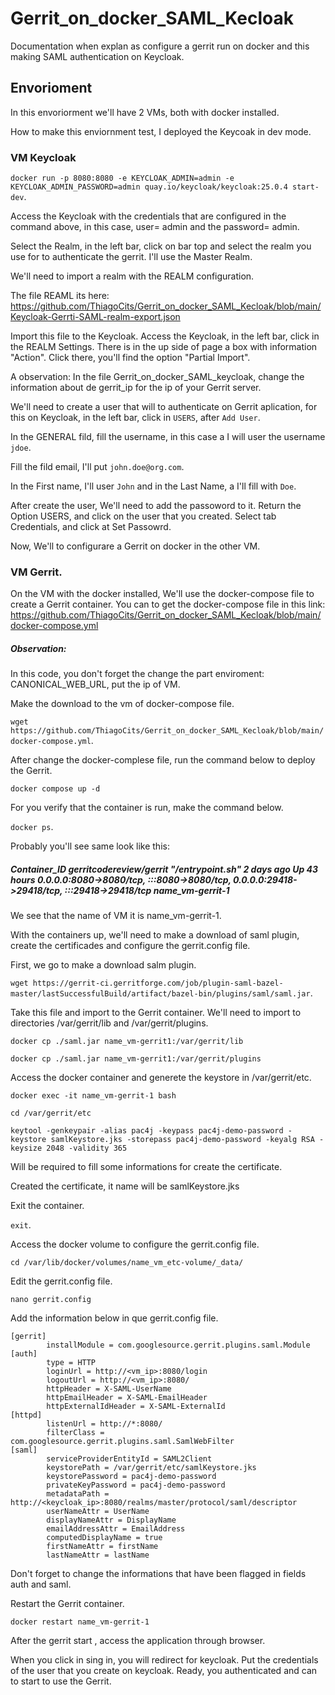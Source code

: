 # Gerrit_on_docker_SAML_Kecloak
Documentation when explan as configure a gerrit run on docker and this making SAML authentication on Keycloak.  

## Envorioment
In this envoriorment we'll have 2 VMs, both with docker installed. 

How to make this  enviornment test, I deployed the Keycoak in dev mode. 

### VM Keycloak 

`docker run -p 8080:8080 -e KEYCLOAK_ADMIN=admin -e KEYCLOAK_ADMIN_PASSWORD=admin quay.io/keycloak/keycloak:25.0.4 start-dev`.

Access the Keycloak with the credentials that are configured in the command above, in this case, user= admin and the password= admin.

Select the Realm, in the left bar, click on bar top and select the realm you use for to authenticate the gerrit. I'll use the Master Realm. 

We'll need to import a realm with the REALM configuration.

The file REAML its here: https://github.com/ThiagoCits/Gerrit_on_docker_SAML_Kecloak/blob/main/Keycloak-Gerrti-SAML-realm-export.json

Import this file to the Keycloak. Access the Keycloak, in the left bar, click in the REALM Settings. There is in the up side of page a box with information "Action". Click there, you'll find the option "Partial Import". 

A observation: In the file Gerrit_on_docker_SAML_keycloak, change the information about de gerrit_ip for the ip of your Gerrit server. 

We'll need to create a user that will to authenticate on Gerrit aplication, for this on Keycloak, in the left bar, click in `USERS`, after `Add User`.

In the GENERAL fild, fill the username, in this case a I will user the username `jdoe`.

Fill the fild email, I'll put `john.doe@org.com`.

In the First name, I'll user `John` and  in the Last Name, a I'll fill with `Doe`.

After create the user, We'll need to add the passoword to it.
Return the Option USERS, and click on the user that you created.
Select tab Credentials, and click at Set Passowrd.

Now, We'll to configurare a Gerrit on docker in the other VM. 

### VM Gerrit.
On the  VM with the docker installed, We'll use the docker-compose file to create a Gerrit container.
You can to get the docker-compose file in this link: https://github.com/ThiagoCits/Gerrit_on_docker_SAML_Kecloak/blob/main/docker-compose.yml
##### Observation: 
In this code, you don't forget the change the part enviroment: CANONICAL_WEB_URL, put the ip of VM. 

Make the download to the vm of docker-compose file. 

`wget https://github.com/ThiagoCits/Gerrit_on_docker_SAML_Kecloak/blob/main/docker-compose.yml`.

After change the docker-complese file, run the command below to deploy the Gerrit. 

`docker compose up -d`

For you verify that the container is run, make the command below. 

`docker ps`.

Probably you'll see same look like this:

##### Container_ID   gerritcodereview/gerrit   "/entrypoint.sh"   2 days ago   Up 43 hours   0.0.0.0:8080->8080/tcp, :::8080->8080/tcp, 0.0.0.0:29418->29418/tcp, :::29418->29418/tcp   name_vm-gerrit-1

We see that the name of VM it is name_vm-gerrit-1.

With the containers up, we'll need to make a download of saml plugin, create the certificades and configure the gerrit.config file. 

First, we go to make a download salm plugin.

`wget https://gerrit-ci.gerritforge.com/job/plugin-saml-bazel-master/lastSuccessfulBuild/artifact/bazel-bin/plugins/saml/saml.jar`.

Take this file and import to the Gerrit container. We'll need to import to directories /var/gerrit/lib and /var/gerrit/plugins. 

`docker cp ./saml.jar name_vm-gerrit1:/var/gerrit/lib`

`docker cp ./saml.jar name_vm-gerrit1:/var/gerrit/plugins`

Access the docker container and generete the keystore in /var/gerrit/etc.

`docker exec -it name_vm-gerrit-1 bash`

`cd /var/gerrit/etc`

`keytool -genkeypair -alias pac4j -keypass pac4j-demo-password -keystore samlKeystore.jks -storepass pac4j-demo-password -keyalg RSA -keysize 2048 -validity 365`

Will be required to fill some informations for create the certificate.

Created the certificate, it name will be samlKeystore.jks

Exit the container.

`exit`.

Access the docker volume to configure the gerrit.config file. 

`cd /var/lib/docker/volumes/name_vm_etc-volume/_data/`

Edit the gerrit.config file.

`nano gerrit.config`

Add the information below in que gerrit.config file. 

```
[gerrit]
        installModule = com.googlesource.gerrit.plugins.saml.Module
[auth]
        type = HTTP
        loginUrl = http://<vm_ip>:8080/login
        logoutUrl = http://<vm_ip>:8080/
        httpHeader = X-SAML-UserName
        httpEmailHeader = X-SAML-EmailHeader
        httpExternalIdHeader = X-SAML-ExternalId
[httpd]
        listenUrl = http://*:8080/
        filterClass = com.googlesource.gerrit.plugins.saml.SamlWebFilter
[saml]
        serviceProviderEntityId = SAML2Client
        keystorePath = /var/gerrit/etc/samlKeystore.jks
        keystorePassword = pac4j-demo-password
        privateKeyPassword = pac4j-demo-password
        metadataPath = http://<keycloak_ip>:8080/realms/master/protocol/saml/descriptor
        userNameAttr = UserName
        displayNameAttr = DisplayName
        emailAddressAttr = EmailAddress
        computedDisplayName = true
        firstNameAttr = firstName
        lastNameAttr = lastName

```

Don't forget to change the informations that have been flagged in fields auth and saml. 

Restart the Gerrit container. 

`docker restart name_vm-gerrit-1`

After the gerrit start , access the application through browser. 

When you click in sing in, you will redirect for keycloak. Put the credentials of the user that you create on keycloak. Ready, you authenticated and can to start to use the Gerrit. 


